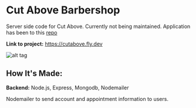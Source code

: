 # Cut Above Barbershop

Server side code for Cut Above. Currently not being maintained. Application has been to this [repo](https://github.com/Andrewy-gh/cut-above-sql)

**Link to project:** https://cutabove.fly.dev

![alt tag](https://github.com/Andrewyithub/cut-above-barbershop/assets/17731837/35958cd0-07e1-44e3-a0b3-2be928c285a6)

## How It's Made:

**Backend:** Node.js, Express, Mongodb, Nodemailer

Nodemailer to send account and appointment information to users.

